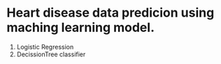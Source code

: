 # Heart disease data predicion using maching learning model.
1. Logistic Regression
2. DecissionTree classifier
